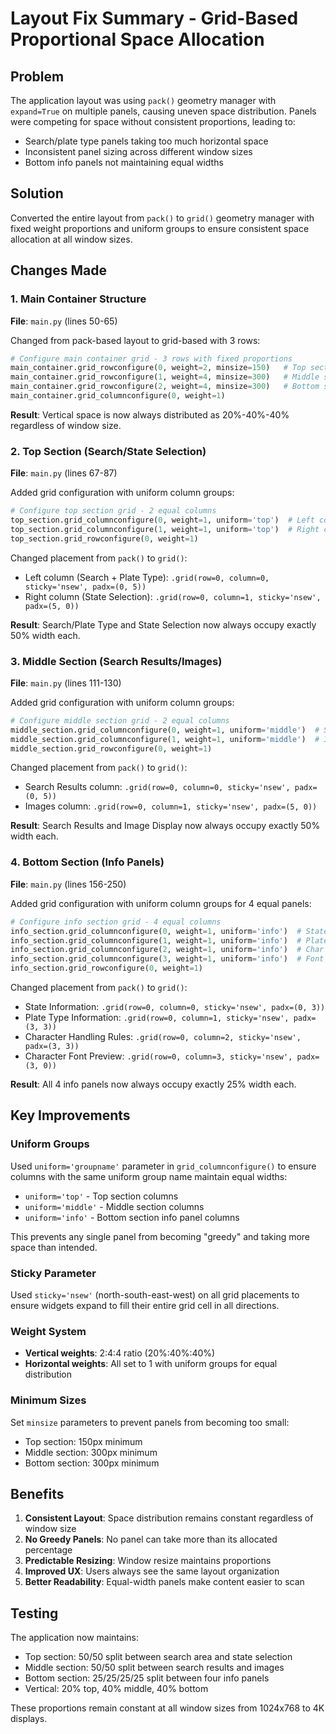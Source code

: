 # Layout Fix Summary - Grid-Based Proportional Space Allocation

## Problem
The application layout was using `pack()` geometry manager with `expand=True` on multiple panels, causing uneven space distribution. Panels were competing for space without consistent proportions, leading to:
- Search/plate type panels taking too much horizontal space
- Inconsistent panel sizing across different window sizes
- Bottom info panels not maintaining equal widths

## Solution
Converted the entire layout from `pack()` to `grid()` geometry manager with fixed weight proportions and uniform groups to ensure consistent space allocation at all window sizes.

## Changes Made

### 1. Main Container Structure
**File**: `main.py` (lines 50-65)

Changed from pack-based layout to grid-based with 3 rows:
```python
# Configure main container grid - 3 rows with fixed proportions
main_container.grid_rowconfigure(0, weight=2, minsize=150)   # Top section: 20%
main_container.grid_rowconfigure(1, weight=4, minsize=300)   # Middle section: 40%
main_container.grid_rowconfigure(2, weight=4, minsize=300)   # Bottom section: 40%
main_container.grid_columnconfigure(0, weight=1)
```

**Result**: Vertical space is now always distributed as 20%-40%-40% regardless of window size.

### 2. Top Section (Search/State Selection)
**File**: `main.py` (lines 67-87)

Added grid configuration with uniform column groups:
```python
# Configure top section grid - 2 equal columns
top_section.grid_columnconfigure(0, weight=1, uniform='top')  # Left column
top_section.grid_columnconfigure(1, weight=1, uniform='top')  # Right column
top_section.grid_rowconfigure(0, weight=1)
```

Changed placement from `pack()` to `grid()`:
- Left column (Search + Plate Type): `.grid(row=0, column=0, sticky='nsew', padx=(0, 5))`
- Right column (State Selection): `.grid(row=0, column=1, sticky='nsew', padx=(5, 0))`

**Result**: Search/Plate Type and State Selection now always occupy exactly 50% width each.

### 3. Middle Section (Search Results/Images)
**File**: `main.py` (lines 111-130)

Added grid configuration with uniform column groups:
```python
# Configure middle section grid - 2 equal columns
middle_section.grid_columnconfigure(0, weight=1, uniform='middle')  # Search results
middle_section.grid_columnconfigure(1, weight=1, uniform='middle')  # Images
middle_section.grid_rowconfigure(0, weight=1)
```

Changed placement from `pack()` to `grid()`:
- Search Results column: `.grid(row=0, column=0, sticky='nsew', padx=(0, 5))`
- Images column: `.grid(row=0, column=1, sticky='nsew', padx=(5, 0))`

**Result**: Search Results and Image Display now always occupy exactly 50% width each.

### 4. Bottom Section (Info Panels)
**File**: `main.py` (lines 156-250)

Added grid configuration with uniform column groups for 4 equal panels:
```python
# Configure info section grid - 4 equal columns
info_section.grid_columnconfigure(0, weight=1, uniform='info')  # State info
info_section.grid_columnconfigure(1, weight=1, uniform='info')  # Plate info
info_section.grid_columnconfigure(2, weight=1, uniform='info')  # Char rules
info_section.grid_columnconfigure(3, weight=1, uniform='info')  # Font preview
info_section.grid_rowconfigure(0, weight=1)
```

Changed placement from `pack()` to `grid()`:
- State Information: `.grid(row=0, column=0, sticky='nsew', padx=(0, 3))`
- Plate Type Information: `.grid(row=0, column=1, sticky='nsew', padx=(3, 3))`
- Character Handling Rules: `.grid(row=0, column=2, sticky='nsew', padx=(3, 3))`
- Character Font Preview: `.grid(row=0, column=3, sticky='nsew', padx=(3, 0))`

**Result**: All 4 info panels now always occupy exactly 25% width each.

## Key Improvements

### Uniform Groups
Used `uniform='groupname'` parameter in `grid_columnconfigure()` to ensure columns with the same uniform group name maintain equal widths:
- `uniform='top'` - Top section columns
- `uniform='middle'` - Middle section columns
- `uniform='info'` - Bottom section info panel columns

This prevents any single panel from becoming "greedy" and taking more space than intended.

### Sticky Parameter
Used `sticky='nsew'` (north-south-east-west) on all grid placements to ensure widgets expand to fill their entire grid cell in all directions.

### Weight System
- **Vertical weights**: 2:4:4 ratio (20%:40%:40%)
- **Horizontal weights**: All set to 1 with uniform groups for equal distribution

### Minimum Sizes
Set `minsize` parameters to prevent panels from becoming too small:
- Top section: 150px minimum
- Middle section: 300px minimum
- Bottom section: 300px minimum

## Benefits

1. **Consistent Layout**: Space distribution remains constant regardless of window size
2. **No Greedy Panels**: No panel can take more than its allocated percentage
3. **Predictable Resizing**: Window resize maintains proportions
4. **Improved UX**: Users always see the same layout organization
5. **Better Readability**: Equal-width panels make content easier to scan

## Testing
The application now maintains:
- Top section: 50/50 split between search area and state selection
- Middle section: 50/50 split between search results and images
- Bottom section: 25/25/25/25 split between four info panels
- Vertical: 20% top, 40% middle, 40% bottom

These proportions remain constant at all window sizes from 1024x768 to 4K displays.
